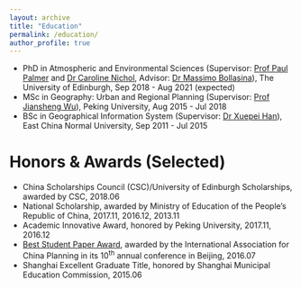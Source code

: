 ```yaml
---
layout: archive
title: "Education"
permalink: /education/
author_profile: true
---
```


<!-- {% include base_path %} -->

- PhD in Atmospheric and Environmental Sciences (Supervisor: [Prof Paul Palmer](https://www.ed.ac.uk/geosciences/people?person=1240) and [Dr Caroline Nichol](https://www.ed.ac.uk/geosciences/people?person=560), Advisor: [Dr Massimo Bollasina](https://www.ed.ac.uk/geosciences/people?person=3627)), The University of Edinburgh, Sep 2018 - Aug 2021 (expected)
- MSc in Geography: Urban and Regional Planning (Supervisor: [Prof Jiansheng Wu](http://urban.pkusz.edu.cn/home/detail/facultydetail?titem=1&id=115&type=1)), Peking University, Aug 2015 - Jul 2018
- BSc in Geographical Information System (Supervisor: [Dr Xuepei Han](https://facultyold.ecnu.edu.cn/s/529/main.jspy)), East China Normal University, Sep 2011 - Jul 2015

Honors & Awards (Selected)
======
- China Scholarships Council (CSC)/University of Edinburgh Scholarships, awarded by CSC, 2018.06
- National Scholarship,  awarded by Ministry of Education of the People’s Republic of China, 2017.11, 2016.12, 2013.11
- Academic Innovative Award, honored by Peking University, 2017.11, 2016.12
- [Best Student Paper Award](https://feiyao-edinburgh.github.io/files/best_student_paper_award.pdf), awarded by the International Association for China Planning in its 10<sup>th</sup> annual conference in Beijing, 2016.07
- Shanghai Excellent Graduate Title, honored by Shanghai Municipal Education Commission, 2015.06
